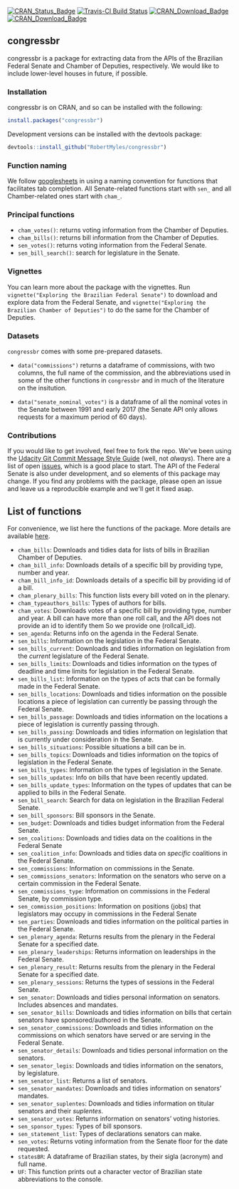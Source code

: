 
[![CRAN\_Status\_Badge](http://www.r-pkg.org/badges/version/congressbr)](https://cran.r-project.org/package=congressbr) [![Travis-CI Build Status](https://travis-ci.org/RobertMyles/congressbr.svg?branch=master)](https://travis-ci.org/RobertMyles/congressbr) [![CRAN\_Download\_Badge](http://cranlogs.r-pkg.org/badges/congressbr)](https://CRAN.R-project.org/package=congressbr) [![CRAN\_Download\_Badge](http://cranlogs.r-pkg.org/badges/grand-total/congressbr)](https://CRAN.R-project.org/package=congressbr)

congressbr
----------

congressbr is a package for extracting data from the APIs of the Brazilian Federal Senate and Chamber of Deputies, respectively. We would like to include lower-level houses in future, if possible.

### Installation

congressbr is on CRAN, and so can be installed with the following:

``` r
install.packages("congressbr")
```

Development versions can be installed with the devtools package:

``` r
devtools::install_github("RobertMyles/congressbr")
```

### Function naming

We follow [googlesheets](https://github.com/jennybc/googlesheets) in using a naming convention for functions that facilitates tab completion. All Senate-related functions start with `sen_` and all Chamber-related ones start with `cham_`.

### Principal functions

-   `cham_votes()`: returns voting information from the Chamber of Deputies.
-   `cham_bills()`: returns bill information from the Chamber of Deputies.
-   `sen_votes()`: returns voting information from the Federal Senate.
-   `sen_bill_search()`: search for legislature in the Senate.

### Vignettes

You can learn more about the package with the vignettes. Run `vignette("Exploring the Brazilian Federal Senate")` to download and explore data from the Federal Senate, and `vignette("Exploring the Brazilian Chamber of Deputies")` to do the same for the Chamber of Deputies.

### Datasets

`congressbr` comes with some pre-prepared datasets.

-   `data("commissions")` returns a dataframe of commissions, with two columns, the full name of the commission, and the abbreviations used in some of the other functions in `congressbr` and in much of the literature on the insitution.

-   `data("senate_nominal_votes")` is a dataframe of all the nominal votes in the Senate between 1991 and early 2017 (the Senate API only allows requests for a maximum period of 60 days).

### Contributions

If you would like to get involved, feel free to fork the repo. We've been using the [Udacity Git Commit Message Style Guide](https://udacity.github.io/git-styleguide/) (well, not *always*). There are a list of open [issues](https://github.com/RobertMyles/congressbr/issues), which is a good place to start. The API of the Federal Senate is also under development, and so elements of this package may change. If you find any problems with the package, please open an issue and leave us a reproducible example and we'll get it fixed asap.

List of functions
-----------------

For convenience, we list here the functions of the package. More details are available [here](https://cran.r-project.org/web/packages/congressbr/congressbr.pdf).

-   `cham_bills`: Downloads and tidies data for lists of bills in Brazilian Chamber of Deputies.
-   `cham_bill_info`: Downloads details of a specific bill by providing type, number and year.
-   `cham_bill_info_id`: Downloads details of a specific bill by providing id of a bill.
-   `cham_plenary_bills`: This function lists every bill voted on in the plenary.
-   `cham_typeauthors_bills`: Types of authors for bills.
-   `cham_votes`: Downloads votes of a specific bill by providing type, number and year. A bill can have more than one roll call, and the API does not provide an id to identify them So we provide one (rollcall\_id).
-   `sen_agenda`: Returns info on the agenda in the Federal Senate.
-   `sen_bills`: Information on the legislation in the Federal Senate.
-   `sen_bills_current`: Downloads and tidies information on legislation from the *current* legislature of the Federal Senate.
-   `sen_bills_limits`: Downloads and tidies information on the types of deadline and time limits for legislation in the Federal Senate.
-   `sen_bills_list`: Information on the types of acts that can be formally made in the Federal Senate.
-   `sen_bills_locations`: Downloads and tidies information on the possible locations a piece of legislation can currently be passing through the Federal Senate.
-   `sen_bills_passage`: Downloads and tidies information on the locations a piece of legislation is currently passing through.
-   `sen_bills_passing`: Downloads and tidies information on legislation that is currently under consideration in the Senate.
-   `sen_bills_situations`: Possible situations a bill can be in.
-   `sen_bills_topics`: Downloads and tidies information on the topics of legislation in the Federal Senate.
-   `sen_bills_types`: Information on the types of legislation in the Senate.
-   `sen_bills_updates`: Info on bills that have been recently updated.
-   `sen_bills_update_types`: Information on the types of updates that can be applied to bills in the Federal Senate.
-   `sen_bill_search`: Search for data on legislation in the Brazilian Federal Senate.
-   `sen_bill_sponsors`: Bill sponsors in the Senate.
-   `sen_budget`: Downloads and tidies budget information from the Federal Senate.
-   `sen_coalitions`: Downloads and tidies data on the coalitions in the Federal Senate
-   `sen_coalition_info`: Downloads and tidies data on *specific* coalitions in the Federal Senate.
-   `sen_commissions`: Information on commissions in the Senate.
-   `sen_commissions_senators`: Information on the senators who serve on a certain commission in the Federal Senate.
-   `sen_commissions_type`: Information on commissions in the Federal Senate, by commission type.
-   `sen_commission_positions`: Information on positions (jobs) that legislators may occupy in commissions in the Federal Senate
-   `sen_parties`: Downloads and tidies information on the political parties in the Federal Senate.
-   `sen_plenary_agenda`: Returns results from the plenary in the Federal Senate for a specified date.
-   `sen_plenary_leaderships`: Returns information on leaderships in the Federal Senate.
-   `sen_plenary_result`: Returns results from the plenary in the Federal Senate for a specified date.
-   `sen_plenary_sessions`: Returns the types of sessions in the Federal Senate.
-   `sen_senator`: Downloads and tidies personal information on senators. Includes absences and mandates.
-   `sen_senator_bills`: Downloads and tidies information on bills that certain senators have sponsored/authored in the Senate.
-   `sen_senator_commissions`: Downloads and tidies information on the commissions on which senators have served or are serving in the Federal Senate.
-   `sen_senator_details`: Downloads and tidies personal information on the senators.
-   `sen_senator_legis`: Downloads and tidies information on the senators, by legislature.
-   `sen_senator_list`: Returns a list of senators.
-   `sen_senator_mandates`: Downloads and tidies information on senators’ mandates.
-   `sen_senator_suplentes`: Downloads and tidies information on titular senators and their *suplentes*.
-   `sen_senator_votes`: Returns information on senators’ voting histories.
-   `sen_sponsor_types`: Types of bill sponsors.
-   `sen_statement_list`: Types of declarations senators can make.
-   `sen_votes`: Returns voting information from the Senate floor for the date requested.
-   `statesBR`: A dataframe of Brazilian states, by their sigla (acronym) and full name.
-   `UF`: This function prints out a character vector of Brazilian state abbreviations to the console.
